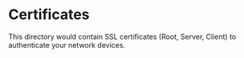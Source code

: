 # Certificates
This directory would contain SSL certificates (Root, Server, Client) to authenticate your network devices.